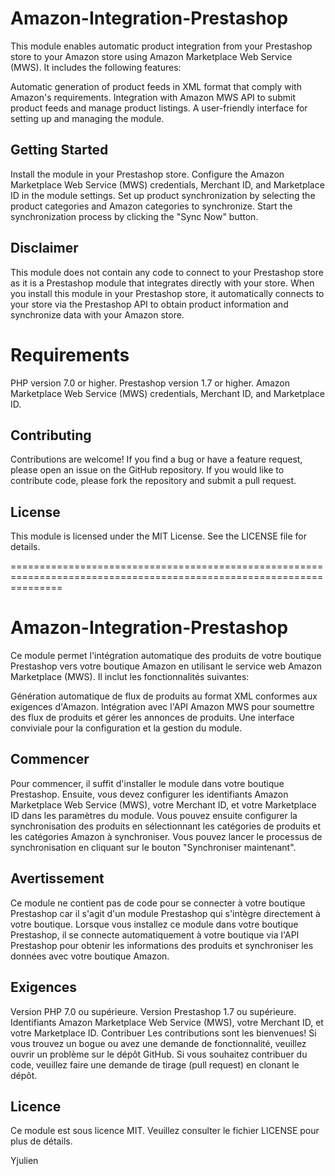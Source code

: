 # Amazon-Integration-Prestashop

This module enables automatic product integration from your Prestashop store to your Amazon store using Amazon Marketplace Web Service (MWS). It includes the following features:

Automatic generation of product feeds in XML format that comply with Amazon's requirements.
Integration with Amazon MWS API to submit product feeds and manage product listings.
A user-friendly interface for setting up and managing the module.

## Getting Started

Install the module in your Prestashop store.
Configure the Amazon Marketplace Web Service (MWS) credentials, Merchant ID, and Marketplace ID in the module settings.
Set up product synchronization by selecting the product categories and Amazon categories to synchronize.
Start the synchronization process by clicking the "Sync Now" button.

## Disclaimer

This module does not contain any code to connect to your Prestashop store as it is a Prestashop module that integrates directly with your store. When you install this module in your Prestashop store, it automatically connects to your store via the Prestashop API to obtain product information and synchronize data with your Amazon store.

# Requirements
PHP version 7.0 or higher.
Prestashop version 1.7 or higher.
Amazon Marketplace Web Service (MWS) credentials, Merchant ID, and Marketplace ID.

## Contributing

Contributions are welcome! If you find a bug or have a feature request, please open an issue on the GitHub repository. If you would like to contribute code, please fork the repository and submit a pull request.

## License
This module is licensed under the MIT License. See the LICENSE file for details.





=====================================================================================================================






# Amazon-Integration-Prestashop
Ce module permet l'intégration automatique des produits de votre boutique Prestashop vers votre boutique Amazon en utilisant le service web Amazon Marketplace (MWS). Il inclut les fonctionnalités suivantes:

Génération automatique de flux de produits au format XML conformes aux exigences d'Amazon.
Intégration avec l'API Amazon MWS pour soumettre des flux de produits et gérer les annonces de produits.
Une interface conviviale pour la configuration et la gestion du module.
## Commencer
Pour commencer, il suffit d'installer le module dans votre boutique Prestashop. Ensuite, vous devez configurer les identifiants Amazon Marketplace Web Service (MWS), votre Merchant ID, et votre Marketplace ID dans les paramètres du module. Vous pouvez ensuite configurer la synchronisation des produits en sélectionnant les catégories de produits et les catégories Amazon à synchroniser. Vous pouvez lancer le processus de synchronisation en cliquant sur le bouton "Synchroniser maintenant".

## Avertissement
Ce module ne contient pas de code pour se connecter à votre boutique Prestashop car il s'agit d'un module Prestashop qui s'intègre directement à votre boutique. Lorsque vous installez ce module dans votre boutique Prestashop, il se connecte automatiquement à votre boutique via l'API Prestashop pour obtenir les informations des produits et synchroniser les données avec votre boutique Amazon.

## Exigences
Version PHP 7.0 ou supérieure.
Version Prestashop 1.7 ou supérieure.
Identifiants Amazon Marketplace Web Service (MWS), votre Merchant ID, et votre Marketplace ID.
Contribuer
Les contributions sont les bienvenues! Si vous trouvez un bogue ou avez une demande de fonctionnalité, veuillez ouvrir un problème sur le dépôt GitHub. Si vous souhaitez contribuer du code, veuillez faire une demande de tirage (pull request) en clonant le dépôt.

## Licence
Ce module est sous licence MIT. Veuillez consulter le fichier LICENSE pour plus de détails.


Yjulien

